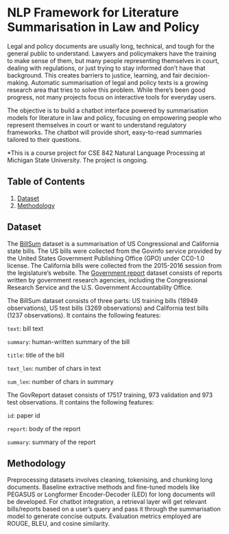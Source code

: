 # NLP Framework for Literature Summarisation in Law and Policy

Legal and policy documents are usually long, technical, and tough for the general public to understand. Lawyers and policymakers have the training to make sense of them, but many people representing themselves in court, dealing with regulations, or just trying to stay informed don’t have that background. This creates barriers to justice, learning, and fair decision-making. Automatic summarisation of legal and policy texts is a growing research area that tries to solve this problem. While there’s been good progress, not many projects focus on interactive tools for everyday users.

The objective is to build a chatbot interface powered by summarisation models for literature in law and policy, focusing on empowering people who represent themselves in court or want to understand regulatory frameworks. The chatbot will provide short, easy-to-read summaries tailored to their questions.

*This is a course project for CSE 842 Natural Language Processing at Michigan State University. The project is ongoing.

## Table of Contents
1. [Dataset](#dataset)
2. [Methodology](#methodology)

## Dataset
The [BillSum](https://huggingface.co/datasets/FiscalNote/billsum) dataset is a summarisation of US Congressional and California state bills. The US bills were collected from the Govinfo service provided by the United States Government Publishing Office (GPO) under CC0-1.0 license. The California bills were collected from the 2015-2016 session from the legislature’s website. The [Government report](https://huggingface.co/datasets/ccdv/govreport-summarization?) dataset consists of reports written by government research agencies, including the Congressional Research Service and the U.S. Government Accountability Office.

The BillSum dataset consists of three parts: US training bills (18949 observations), US test bills (3269 observations) and California test bills (1237 observations). It contains the following features:

`text`: bill text

`summary`: human-written summary of the bill

`title`: title of the bill

`text_len`: number of chars in text

`sum_len`: number of chars in summary

The GovReport dataset consists of 17517 training, 973 validation and 973 test observations. It contains the following features:

`id`: paper id

`report`: body of the report

`summary`: summary of the report

## Methodology
Preprocessing datasets involves cleaning, tokenising, and chunking long documents. Baseline extractive methods and fine-tuned models like PEGASUS or Longformer Encoder-Decoder (LED) for long documents will be developed. For chatbot integration, a retrieval layer will get relevant bills/reports based on a user’s query and pass it through the summarisation model to generate concise outputs. Evaluation metrics employed are ROUGE, BLEU, and cosine similarity.

